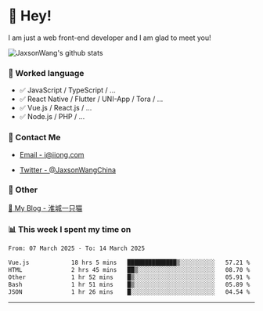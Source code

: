 # 👋 Hey!

I am just a web front-end developer and I am glad to meet you!

![JaxsonWang's github stats](https://github-readme-stats.vercel.app/api?username=JaxsonWang&&show_icons=true&&title_color=1abc9c&&icon_color=1abc9c)


### 📝 Worked language

- ✅ JavaScript / TypeScript / ...
- ✅ React Native / Flutter / UNI-App / Tora / ...
- ✅ Vue.js / React.js / ...
- ✅ Node.js / PHP / ...

### 📮 Contact Me

- [Email - i@iiong.com](mailto:i@iiong.com)

- [Twitter - @JaxsonWangChina](https://twitter.com/JaxsonWangChina)

### 🤪 Other

[📌 My Blog - 淮城一只猫](https://iiong.com)

### 📊 This week I spent my time on

<!--START_SECTION:waka-->

```txt
From: 07 March 2025 - To: 14 March 2025

Vue.js            18 hrs 5 mins   ██████████████▒░░░░░░░░░░   57.21 %
HTML              2 hrs 45 mins   ██▒░░░░░░░░░░░░░░░░░░░░░░   08.70 %
Other             1 hr 52 mins    █▒░░░░░░░░░░░░░░░░░░░░░░░   05.91 %
Bash              1 hr 51 mins    █▒░░░░░░░░░░░░░░░░░░░░░░░   05.89 %
JSON              1 hr 26 mins    █░░░░░░░░░░░░░░░░░░░░░░░░   04.54 %
```

<!--END_SECTION:waka-->

---
